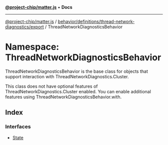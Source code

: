 [**@project-chip/matter.js**](../../../../../../README.md) • **Docs**

***

[@project-chip/matter.js](../../../../../../modules.md) / [behavior/definitions/thread-network-diagnostics/export](../../README.md) / ThreadNetworkDiagnosticsBehavior

# Namespace: ThreadNetworkDiagnosticsBehavior

ThreadNetworkDiagnosticsBehavior is the base class for objects that support interaction with ThreadNetworkDiagnostics.Cluster.

This class does not have optional features of ThreadNetworkDiagnostics.Cluster enabled. You can enable additional
features using ThreadNetworkDiagnosticsBehavior.with.

## Index

### Interfaces

- [State](interfaces/State.md)
